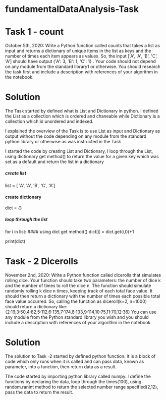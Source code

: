 # fundamentalDataAnalysis-Task

# Task 1 - count

October 5th, 2020: Write a Python function called counts that takes a list as input and returns a dictionary of unique items in the list as keys and the number of times each item appears as values. So, the input ['A', 'A', 'B', 'C', 'A'] should have output {'A': 3, 'B': 1, 'C': 1} . Your code should not depend on any module from the standard library1 or otherwise. You should research the task first and include a description with references of your algorithm in the notebook.

# Solution

The Task started by defined what is List and Dictionary in python. I defined the List as a collection which is ordered and chaneable while Dictionary is a collection which id unordered and indexed.

I explained the overview of the Task is to use List as input and Dictionary as output without the code depending on any module from the standard python library or otherwise as was instructed in the Task

I started the code by creating List and Dictionary, I loop through the List, using dictionary get method() to return the value for a given key which was set as a default and return the list in a dictionary
  
##### create list
list = [ 'A', 'A', 'B', 'C', 'A']
#### create dictionary
dict = {}
##### loop through the list
for i in list:
    #### using dict get method()
    dict[i] = dict.get(i,0)+1 

print(dict)


# Task - 2 Dicerolls

November 2nd, 2020: Write a Python function called dicerolls that simulates rolling dice. Your function should take two parameters: the number of dice k and the number of times to roll the dice n. The function should simulate randomly rolling k dice n times, keeping track of each total face value. It should then return a dictionary with the number of times each possible total face value occurred. So, calling the function as diceroll(k=2, n=1000) should return a dictionary like: {2:19,3:50,4:82,5:112,6:135,7:174,8:133,9:114,10:75,11:70,12:36} You can use any module from the Python standard library you wish and you should include a description with references of your algorithm in the notebook.

# Solution
The solution to Task -2 started by defined python function. It is a block of code which only runs when it is called and can pass data, known as parameter, into a function, then return data as a result.

The code started by importing python library called numpy. I define the functions by declaring the data, loop through the times(100), using random.ranint method to return the selected number range specified(2,12), pass the data to return the result.

